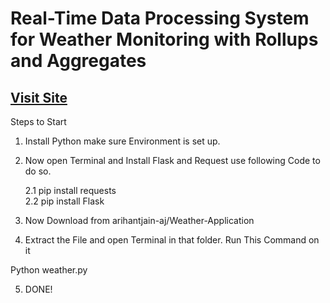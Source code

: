 # Real-Time Data Processing System for Weather Monitoring with Rollups and Aggregates 

## [Visit Site](https://arihantjain.pythonanywhere.com/)

Steps to Start 
1.	Install Python make sure Environment is set up.
2.	Now open Terminal and Install Flask and Request use following Code to do so.
   
      2.1 pip install requests <br>
      2.2 pip install Flask

3.	 Now Download from arihantjain-aj/Weather-Application 
4.	Extract the File and open Terminal in that folder. Run This Command on it 

Python weather.py

5.	DONE!
